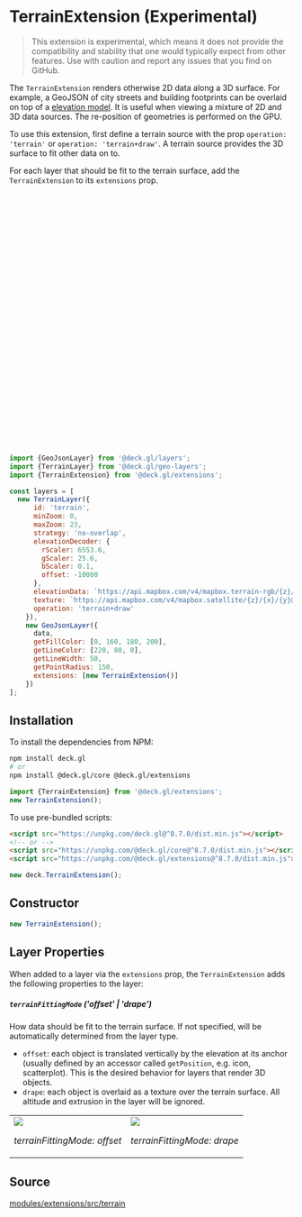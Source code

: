 
# TerrainExtension (Experimental)

> This extension is experimental, which means it does not provide the compatibility and stability that one would typically expect from other features. Use with caution and report any issues that you find on GitHub.

The `TerrainExtension` renders otherwise 2D data along a 3D surface. For example, a GeoJSON of city streets and building footprints can be overlaid on top of a [elevation model](https://en.wikipedia.org/wiki/Digital_elevation_model). It is useful when viewing a mixture of 2D and 3D data sources. The re-position of geometries is performed on the GPU.

To use this extension, first define a terrain source with the prop `operation: 'terrain'` or `operation: 'terrain+draw'`. A terrain source provides the 3D surface to fit other data on to.

For each layer that should be fit to the terrain surface, add the `TerrainExtension` to its `extensions` prop.

<!-- TODO: Codepen demo -->
<div style="position:relative;height:450px"></div>

```js
import {GeoJsonLayer} from '@deck.gl/layers';
import {TerrainLayer} from '@deck.gl/geo-layers';
import {TerrainExtension} from '@deck.gl/extensions';

const layers = [
  new TerrainLayer({
      id: 'terrain',
      minZoom: 0,
      maxZoom: 23,
      strategy: 'no-overlap',
      elevationDecoder: {
        rScaler: 6553.6,
        gScaler: 25.6,
        bScaler: 0.1,
        offset: -10000
      },
      elevationData: `https://api.mapbox.com/v4/mapbox.terrain-rgb/{z}/{x}/{y}.png?access_token=${MAPBOX_TOKEN}`,
      texture: `https://api.mapbox.com/v4/mapbox.satellite/{z}/{x}/{y}@2x.png?access_token=${MAPBOX_TOKEN}`,
      operation: 'terrain+draw'
    }),
    new GeoJsonLayer({
      data,
      getFillColor: [0, 160, 180, 200],
      getLineColor: [220, 80, 0],
      getLineWidth: 50,
      getPointRadius: 150,
      extensions: [new TerrainExtension()]
    })
];
```

## Installation

To install the dependencies from NPM:

```bash
npm install deck.gl
# or
npm install @deck.gl/core @deck.gl/extensions
```

```js
import {TerrainExtension} from '@deck.gl/extensions';
new TerrainExtension();
```

To use pre-bundled scripts:

```html
<script src="https://unpkg.com/deck.gl@^8.7.0/dist.min.js"></script>
<!-- or -->
<script src="https://unpkg.com/@deck.gl/core@^8.7.0/dist.min.js"></script>
<script src="https://unpkg.com/@deck.gl/extensions@^8.7.0/dist.min.js"></script>
```

```js
new deck.TerrainExtension();
```

## Constructor

```js
new TerrainExtension();
```

## Layer Properties

When added to a layer via the `extensions` prop, the `TerrainExtension` adds the following properties to the layer:

##### `terrainFittingMode` ('offset' | 'drape')

How data should be fit to the terrain surface. If not specified, will be automatically determined from the layer type.

- `offset`: each object is translated vertically by the elevation at its anchor (usually defined by an accessor called `getPosition`, e.g. icon, scatterplot). This is the desired behavior for layers that render 3D objects.
- `drape`: each object is overlaid as a texture over the terrain surface. All altitude and extrusion in the layer will be ignored.

<table style="border: 0;" align="center">
  <tbody>
    <tr>
      <td>
        <img style="max-height:216px" src="https://raw.githubusercontent.com/visgl/deck.gl-data/master/images/docs/terrain-fit-offset.jpg" />
        <p><i>terrainFittingMode: offset</i></p>
      </td>
      <td>
        <img style="max-height:216px" src="https://raw.githubusercontent.com/visgl/deck.gl-data/master/images/docs/terrain-fit-drape.jpg" />
        <p><i>terrainFittingMode: drape</i></p>
      </td>
    </tr>
  </tbody>
</table>

## Source

[modules/extensions/src/terrain](https://github.com/visgl/deck.gl/tree/8.6-release/modules/extensions/src/terrain)
